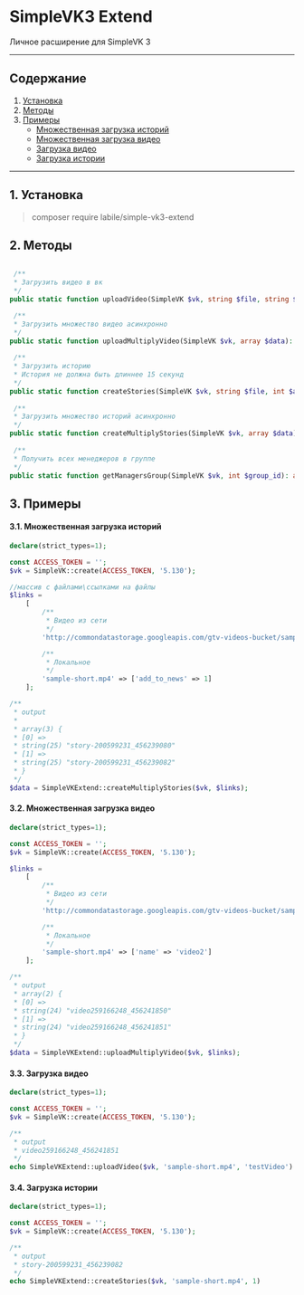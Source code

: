 # SimpleVK3 Extend

Личное расширение для SimpleVK 3

___

## Содержание

1. [Установка](#1-установка)
2. [Методы](#2-методы)
3. [Примеры](#2-примеры)
   + [Множественная загрузка историй](#31-множественная-загрузка-историй)
   + [Множественная загрузка видео](#32-множественная-загрузка-видео)
   + [Загрузка видео](#33-загрузка-видео)
   + [Загрузка истории](#34-загрузка-истории)

___

## 1. Установка

> composer require labile/simple-vk3-extend

## 2. Методы

```php

 /**
 * Загрузить видео в вк
 */
public static function uploadVideo(SimpleVK $vk, string $file, string $name, string $description = null, bool $is_private = null, int $wallpost = null, int $group_id = null, int $album_id = null, int $no_comments = null, int $repeat = null, int $compression = null): string|false

 /**
 * Загрузить множество видео асинхронно
 */
public static function uploadMultiplyVideo(SimpleVK $vk, array $data): array|false
	
 /**
 * Загрузить историю
 * История не должна быть длиннее 15 секунд
 */
public static function createStories(SimpleVK $vk, string $file, int $add_to_news, string|int $user_ids = null, int $reply_to_story = null, string $link_text = null, string $link_url = null, int $group_id = null, string $clickable_stickers = null): string|false
	
 /**
 * Загрузить множество историй асинхронно
 */
public static function createMultiplyStories(SimpleVK $vk, array $data): false|array
	
 /**
 * Получить всех менеджеров в группе
 */
public static function getManagersGroup(SimpleVK $vk, int $group_id): array|false
```
## 3. Примеры

#### 3.1. Множественная загрузка историй
```php
declare(strict_types=1);

const ACCESS_TOKEN = '';
$vk = SimpleVK::create(ACCESS_TOKEN, '5.130');

//массив с файлами\ссылками на файлы
$links =
    [
        /**
         * Видео из сети
         */
        'http://commondatastorage.googleapis.com/gtv-videos-bucket/sample/ForBiggerMeltdowns.mp4' => ['add_to_news' => 1],

        /**
         * Локальное
         */
        'sample-short.mp4' => ['add_to_news' => 1]
    ];

/**
 * output
 *
 * array(3) {
 * [0] =>
 * string(25) "story-200599231_456239080"
 * [1] =>
 * string(25) "story-200599231_456239082"
 * }
 */
$data = SimpleVKExtend::createMultiplyStories($vk, $links);
```

#### 3.2. Множественная загрузка видео
```php
declare(strict_types=1);

const ACCESS_TOKEN = '';
$vk = SimpleVK::create(ACCESS_TOKEN, '5.130');

$links =
    [
        /**
         * Видео из сети
         */
        'http://commondatastorage.googleapis.com/gtv-videos-bucket/sample/ForBiggerBlazes.mp4' => ['name' => 'video1'],

        /**
         * Локальное
         */
        'sample-short.mp4' => ['name' => 'video2']
    ];

/**
 * output
 * array(2) {
 * [0] =>
 * string(24) "video259166248_456241850"
 * [1] =>
 * string(24) "video259166248_456241851"
 * }
 */
$data = SimpleVKExtend::uploadMultiplyVideo($vk, $links);
```

#### 3.3. Загрузка видео
```php
declare(strict_types=1);

const ACCESS_TOKEN = '';
$vk = SimpleVK::create(ACCESS_TOKEN, '5.130');

/**
 * output
 * video259166248_456241851
 */
echo SimpleVKExtend::uploadVideo($vk, 'sample-short.mp4', 'testVideo')
```

#### 3.4. Загрузка истории
```php
declare(strict_types=1);

const ACCESS_TOKEN = '';
$vk = SimpleVK::create(ACCESS_TOKEN, '5.130');

/**
 * output
 * story-200599231_456239082
 */
echo SimpleVKExtend::createStories($vk, 'sample-short.mp4', 1)
```